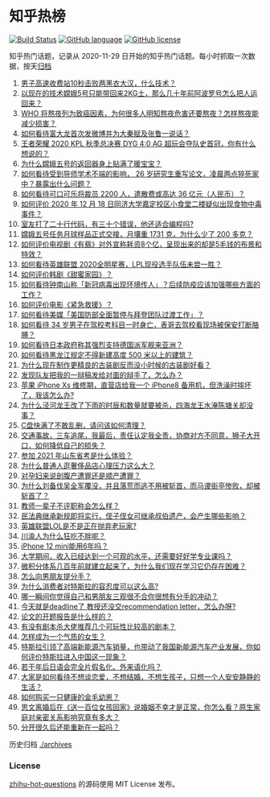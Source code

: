 # 知乎热榜
[![Build Status](https://github.com/ToWeLong/zhihu-hot-questions/workflows/CI/badge.svg)](https://github.com/ToWeLong/zhihu-hot-questions/actions)
[![GitHub language](https://img.shields.io/badge/language-golang-orange.svg)](https://golang.org/)
[![GitHub license](https://img.shields.io/github/license/ToWeLong/zhihu-hot-questions)](https://github.com/ToWeLong/zhihu-hot-questions/blob/main/LICENSE)

知乎热门话题，记录从 2020-11-29 日开始的知乎热门话题。每小时抓取一次数据，按天[归档](./archives)

<!-- BEGIN -->

1. [男子高速收费站10秒击败两黑衣大汉，什么技术？](https://www.zhihu.com/question/435382356)
1. [以现在的技术嫦娥5号只能带回来2KG土，那么几十年前阿波罗号怎么把人运回来？](https://www.zhihu.com/question/433879777)
1. [WHO 将熬夜列为致癌因素，为何很多人明知熬夜危害还要熬夜？怎样熬夜能减少损害？](https://www.zhihu.com/question/435367092)
1. [如何看待富大龙首次发微博并为大秦赋及张鲁一说话？](https://www.zhihu.com/question/435523097)
1. [王者荣耀 2020 KPL 秋季总决赛 DYG 4:0 AG 超玩会夺队史首冠，你有什么想说的？](https://www.zhihu.com/question/435569440)
1. [为什么嫦娥五号的返回器身上贴满了暖宝宝？](https://www.zhihu.com/question/435209761)
1. [如何看待受到导师学术不端的影响， 26 岁研究生重写论文，凌晨两点猝死家中？暴露出什么问题？](https://www.zhihu.com/question/435379962)
1. [如何看待可口可乐将裁员 2200 人，遣散费或高达 36 亿元（人民币）？](https://www.zhihu.com/question/435413923)
1. [如何评价 2020 年 12 月 18 日同济大学嘉定校区小食堂二楼疑似出现食物中毒事件？](https://www.zhihu.com/question/435530237)
1. [室友打了二十行代码，有三十个错误，他还适合编程吗?](https://www.zhihu.com/question/433932953)
1. [嫦娥五号任务月球样品正式交接，月壤重 1731 克，为什么少了 200 多克？](https://www.zhihu.com/question/435518432)
1. [如何评价电视剧《有翡》对外宣称耗资8个亿，呈现出来的却是5毛钱的布景和特效？](https://www.zhihu.com/question/435385991)
1. [如何看待英雄联盟 2020全明星赛，LPL现役选手队伍未尝一胜？](https://www.zhihu.com/question/435559065)
1. [如何评价韩剧《甜蜜家园》？](https://www.zhihu.com/question/432809464)
1. [如何看待钟南山称「新冠病毒出现环境传人」？后续防疫应该加强哪些方面的工作？](https://www.zhihu.com/question/435533074)
1. [如何评价电影《紧急救援》？](https://www.zhihu.com/question/268538917)
1. [如何看待美媒「美国防部全面暂停与拜登团队过渡工作」？](https://www.zhihu.com/question/435477657)
1. [如何看待 34 岁男子在驾校考科目一时身亡，表哥去驾校看现场被保安打断胳膊？](https://www.zhihu.com/question/435071143)
1. [如何看待日本政府称其强烈支持德国派军舰来亚洲？](https://www.zhihu.com/question/435506994)
1. [如何看待黑龙江规定不得新建高度 500 米以上的建筑？](https://www.zhihu.com/question/434748524)
1. [为什么现在制作更精良的古装剧反而没小时候的古装剧好看？](https://www.zhihu.com/question/23039866)
1. [发现队友把我的一辩稿发给对面的辩手了，怎么办？](https://www.zhihu.com/question/435040299)
1. [苹果 iPhone Xs 维修期，直营店给我一个 iPhone8 备用机，但洗澡时摔坏了，我该怎么办?](https://www.zhihu.com/question/352661470)
1. [为什么泾河龙王改了下雨的时辰和数量就要被杀，四海龙王水淹陈塘关却没事？](https://www.zhihu.com/question/339157587)
1. [C盘快满了不敢乱删，请问该如何清理？](https://www.zhihu.com/question/379384714)
1. [交通事故，三车追尾，我最后，责任认定我全责，协商对方不同意，狮子大开口，如何降低自己的损失？](https://www.zhihu.com/question/434999943)
1. [参加 2021 年山东省考是什么体验？](https://www.zhihu.com/question/435496490)
1. [为什么普通人逛奢侈品店心理压力这么大？](https://www.zhihu.com/question/435313702)
1. [对孕妇来说剖腹产遭罪还是顺产遭罪？](https://www.zhihu.com/question/332006128)
1. [为什么刘备伐吴全军覆没，并且落荒而逃不用被斩首，而马谡街亭惨败，却被斩首了？](https://www.zhihu.com/question/435204088)
1. [教师一辈子不评职称会怎么样？](https://www.zhihu.com/question/349386518)
1. [民法典继承新规即将实行，侄子侄女可继承叔伯遗产，会产生哪些影响？](https://www.zhihu.com/question/435436480)
1. [英雄联盟LOL是不是正在抛弃老玩家?](https://www.zhihu.com/question/433381458)
1. [川渝人为什么狂吃不胖呢？](https://www.zhihu.com/question/435354745)
1. [iPhone 12 mini能用6年吗？](https://www.zhihu.com/question/435047797)
1. [大学期间，收入已经达到一个可观的水平，还需要好好学专业课吗？](https://www.zhihu.com/question/435522626)
1. [微积分体系几百年前就建立起来了，为什么我们现在学习它仍存在困难？](https://www.zhihu.com/question/435369583)
1. [怎么向男朋友提分手？](https://www.zhihu.com/question/327222167)
1. [为什么消费者对特斯拉的容忍度可以这么高?](https://www.zhihu.com/question/431530338)
1. [哪一瞬间你觉得自己和男朋友三观很不合你很想有分手的冲动？](https://www.zhihu.com/question/280320364)
1. [今天就是deadline了 教授还没交recommendation letter，怎么办呀?](https://www.zhihu.com/question/435039485)
1. [论文的开题报告是什么样的？](https://www.zhihu.com/question/345217290)
1. [有没有剧本杀大佬推荐几个可玩性比较高的剧本？](https://www.zhihu.com/question/310162995)
1. [怎样成为一个气质的女生？](https://www.zhihu.com/question/400637855)
1. [特斯拉引领了高端新能源汽车销量，也带动了我国新能源汽车产业发展，你如何评价特斯拉进入中国这一现象？](https://www.zhihu.com/question/435130080)
1. [若干年后日语会完全片假名化、外来语化吗？](https://www.zhihu.com/question/40074039)
1. [大家是如何看待不想谈恋爱，不想结婚，不想生孩子，只想一个人安安静静的生活？](https://www.zhihu.com/question/434626201)
1. [如何购买一只健康的金毛幼崽？](https://www.zhihu.com/question/53527860)
1. [思文离婚后在《送一百位女孩回家》说婚姻不幸才是正常，你怎么看？原生家庭对亲密关系影响究竟有多大？](https://www.zhihu.com/question/435141836)
1. [分开很久后还能重新在一起吗？](https://www.zhihu.com/question/434143220)

<!-- END -->

历史归档 [./archives](./archives)


### License
[zhihu-hot-questions](https://github.com/towelong/zhihu-hot-questions) 的源码使用 MIT License 发布。